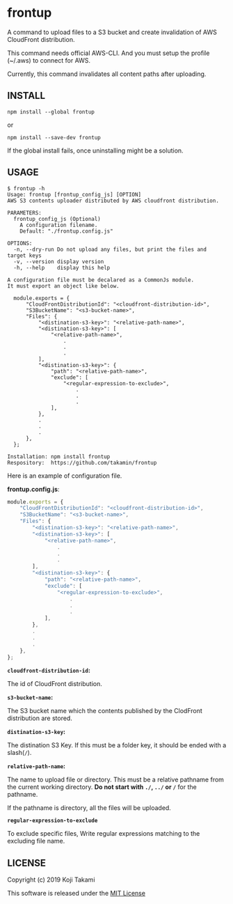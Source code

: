 frontup
=======

A command to upload files to a S3 bucket and create invalidation of AWS
CloudFront distribution.

This command needs official AWS-CLI.
And you must setup the profile (~/.aws) to connect for AWS.

Currently, this command invalidates all content paths after uploading.

## INSTALL

`npm install --global frontup`

or 

`npm install --save-dev frontup`

If the global install fails, once uninstalling might be a solution.

## USAGE

```console
$ frontup -h
Usage: frontup [frontup_config_js] [OPTION]
AWS S3 contents uploader distributed by AWS cloudfront distribution.

PARAMETERS:
  frontup_config_js (Optional)
    A configuration filename.
    Default: "./frontup.config.js"

OPTIONS:
  -n, --dry-run Do not upload any files, but print the files and target keys
  -v, --version display version
  -h, --help    display this help

A configuration file must be decalared as a CommonJs module.
It must export an object like below.

  module.exports = {
      "CloudFrontDistributionId": "<cloudfront-distribution-id>",
      "S3BucketName": "<s3-bucket-name>",
      "Files": {
          "<distination-s3-key>": "<relative-path-name>",
          "<distination-s3-key>": [
              "<relative-path-name>",
                  .
                  .
                  .
          ],
          "<distination-s3-key>": {
              "path": "<relative-path-name>",
              "exclude": [
                  "<regular-expression-to-exclude>",
                      .
                      .
                      .
              ],
          },
          .
          .
          .
      },
  };

Installation: npm install frontup
Respository:  https://github.com/takamin/frontup
```

Here is an example of configuration file.

__frontup.config.js__:

```javascript
module.exports = {
    "CloudFrontDistributionId": "<cloudfront-distribution-id>",
    "S3BucketName": "<s3-bucket-name>",
    "Files": {
        "<distination-s3-key>": "<relative-path-name>",
        "<distination-s3-key>": [
            "<relative-path-name>",
                .
                .
                .
        ],
        "<distination-s3-key>": {
            "path": "<relative-path-name>",
            "exclude": [
                "<regular-expression-to-exclude>",
                    .
                    .
                    .
            ],
        },
        .
        .
        .
    },
};
```

__`cloudfront-distribution-id`:__

The id of CloudFront distribution.

__`s3-bucket-name`:__

The S3 bucket name which the contents published by the ClodFront distribution
are stored.

__`distination-s3-key`:__

The distination S3 Key.
If this must be a folder key, it should be ended with a slash(`/`).

__`relative-path-name`:__

The name to upload file or directory.
This must be a relative pathname from the current working directory.
__Do not start with `./`, `../` or `/`__ for the pathname.

If the pathname is directory, all the files will be uploaded.

__`regular-expression-to-exclude`__

To exclude specific files, Write regular expressions matching to the excluding
file name.

## LICENSE

Copyright (c) 2019 Koji Takami

This software is released under the [MIT License](./LICENSE)
